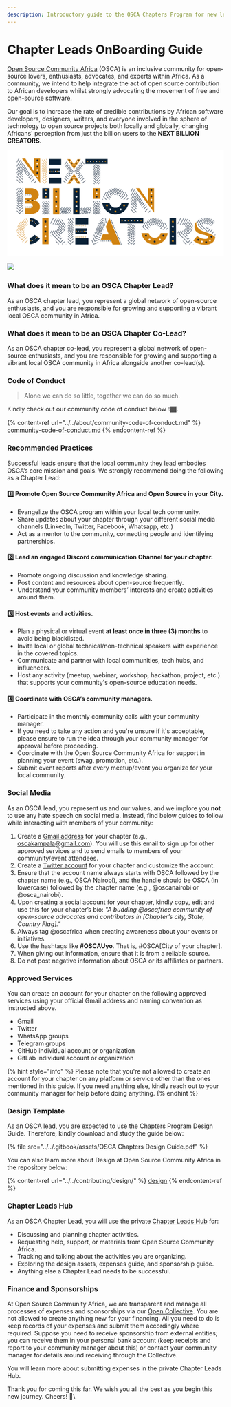 ```yaml
---
description: Introductory guide to the OSCA Chapters Program for new leads and co-leads.
---
```


# Chapter Leads OnBoarding Guide

[Open Source Community Africa](https://oscafrica.org/community) (OSCA) is an inclusive community for open-source lovers, enthusiasts, advocates, and experts within Africa. As a community, we intend to help integrate the act of open source contribution to African developers whilst strongly advocating the movement of free and open-source software.

Our goal is to increase the rate of credible contributions by African software developers, designers, writers, and everyone involved in the sphere of technology to open source projects both locally and globally, changing Africans' perception from just the billion users to the **NEXT BILLION CREATORS**.

![](../../.gitbook/assets/nxtbc.png)

![](../../.gitbook/assets/52054757972\_a14c3175e6\_o.jpg)

### What does it mean to be an OSCA Chapter Lead?&#x20;

As an OSCA chapter lead, you represent a global network of open-source enthusiasts, and you are responsible for growing and supporting a vibrant local OSCA community in Africa.

### What does it mean to be an OSCA Chapter Co-Lead?&#x20;

As an OSCA chapter co-lead, you represent a global network of open-source enthusiasts, and you are responsible for growing and supporting a vibrant local OSCA community in Africa alongside another co-lead(s).

### Code of Conduct

> Alone we can do so little, together we can do so much.

Kindly check out our community code of conduct below 👇🏾.&#x20;

{% content-ref url="../../about/community-code-of-conduct.md" %}
[community-code-of-conduct.md](../../about/community-code-of-conduct.md)
{% endcontent-ref %}

### Recommended Practices

Successful leads ensure that the local community they lead embodies OSCA’s core mission and goals. We strongly recommend doing the following as a Chapter Lead:

#### 1️⃣ Promote Open Source Community Africa and Open Source in your City.

* Evangelize the OSCA program within your local tech community.
* Share updates about your chapter through your different social media channels (LinkedIn, Twitter, Facebook, Whatsapp, etc.)
* Act as a mentor to the community, connecting people and identifying partnerships.

#### 2️⃣ Lead an engaged Discord communication Channel for your chapter.

* Promote ongoing discussion and knowledge sharing.
* Post content and resources about open-source frequently.
* Understand your community members’ interests and create activities around them.

#### 3️⃣ Host events and activities.

* Plan a physical or virtual event **at least once in three (3) months** to avoid being blacklisted.&#x20;
* Invite local or global technical/non-technical speakers with experience in the covered topics.
* Communicate and partner with local communities, tech hubs, and influencers.
* Host any activity (meetup, webinar, workshop, hackathon, project, etc.) that supports your community's open-source education needs.

#### 4️⃣ Coordinate with OSCA’s community managers.

* Participate in the monthly community calls with your community manager.
* If you need to take any action and you're unsure if it's acceptable, please ensure to run the idea through your community manager for approval before proceeding.
* Coordinate with the Open Source Community Africa for support in planning your event (swag, promotion, etc.).&#x20;
* Submit event reports after every meetup/event you organize for your local community.

### Social Media

As an OSCA lead, you represent us and our values, and we implore you **not** to use any hate speech on social media. Instead, find below guides to follow while interacting with members of your community:

1. Create a [Gmail address](https://accounts.google.com/SignUp) for your chapter (e.g., oscakampala@gmail.com). You will use this email to sign up for other approved services and to send emails to members of your community/event attendees.
2. Create a [Twitter account](https://twitter.com/i/flow/signup) for your chapter and customize the account.
3. Ensure that the account name always starts with OSCA followed by the chapter name (e.g., OSCA Nairobi), and the handle should be OSCA (in lowercase) followed by the chapter name (e.g., @oscanairobi or @osca\_nairobi).
4. Upon creating a social account for your chapter, kindly copy, edit and use this for your chapter’s bio: _"A budding @oscafrica community of open-source advocates and contributors in \[Chapter’s city, State, Country Flag]."_
5. Always tag @oscafrica when creating awareness about your events or initiatives.
6. Use the hashtags like **#OSCAUyo**. That is, #OSCA\[City of your chapter].
7. When giving out information, ensure that it is from a reliable source.
8. Do not post negative information about OSCA or its affiliates or partners.

### Approved Services

You can create an account for your chapter on the following approved services using your official Gmail address and naming convention as instructed above.

* Gmail
* Twitter
* WhatsApp groups
* Telegram groups
* GitHub individual account or organization
* GitLab individual account or organization

{% hint style="info" %}
Please note that you're not allowed to create an account for your chapter on any platform or service other than the ones mentioned in this guide. If you need anything else, kindly reach out to your community manager for help before doing anything.
{% endhint %}

### Design Template

As an OSCA lead, you are expected to use the Chapters Program Design Guide. Therefore, kindly download and study the guide below:

{% file src="../../.gitbook/assets/OSCA Chapters Design Guide.pdf" %}

You can also learn more about Design at Open Source Community Africa in the repository below:

{% content-ref url="../../contributing/design/" %}
[design](../../contributing/design/)
{% endcontent-ref %}

### Chapter Leads Hub

As an OSCA Chapter Lead, you will use the private [Chapter Leads Hub](https://github.com/oscafrica/chapter-leads-hub) for:

* Discussing and planning chapter activities.
* Requesting help, support, or materials from Open Source Community Africa.
* Tracking and talking about the activities you are organizing.
* Exploring the design assets, expenses guide, and sponsorship guide.
* Anything else a Chapter Lead needs to be successful.

### Finance and Sponsorships

At Open Source Community Africa, we are transparent and manage all processes of expenses and sponsorships via our [Open Collective](https://opencollective.com/osca). You are not allowed to create anything new for your financing. All you need to do is keep records of your expenses and submit them accordingly where required. Suppose you need to receive sponsorship from external entities; you can receive them in your personal bank account (keep receipts and report to your community manager about this) or contact your community manager for details around receiving through the Collective.

You will learn more about submitting expenses in the private Chapter Leads Hub.



Thank you for coming this far. We wish you all the best as you begin this new journey. Cheers! 🧡\
